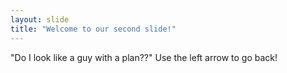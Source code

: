 ```yaml
---
layout: slide
title: "Welcome to our second slide!"
---
```

"Do I look like a guy with a plan??"
Use the left arrow to go back!
